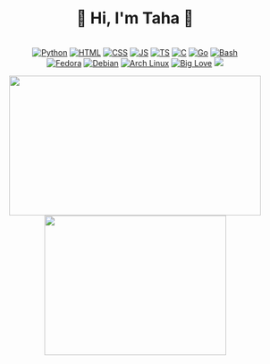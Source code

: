 <h1 align="center">👋 Hi, I'm Taha 👋</h1>

<!-- <h2 align="center">🐍 I’m currently learning <b>Python</b>, <b>C</b> and <b>JS</b> in free time. 💻</h2> -->

<p align="center"><br>
<a href="https://python.org"><img alt="Python" src="https://img.shields.io/badge/Python%20-%2314354C.svg?logo=python&logoColor=white"></img></a>
<a href="https://html.com"><img alt="HTML" src="https://img.shields.io/badge/HTML%20-%23E34F26.svg?logo=html5&logoColor=white"></img></a> 
<a href="https://www.w3.org/Style/CSS"><img alt="CSS" src="https://img.shields.io/badge/CSS%20-%231572B6.svg?logo=css3&logoColor=white"></img></a>
<a href="https://javascript.com"><img alt="JS" src="https://img.shields.io/badge/JavaScript-F7DF1E?style=flat&logo=javascript&logoColor=black"></img></a>
<a href="https://typescriptlang.org"><img alt="TS" src="https://img.shields.io/badge/TypeScript-007ACC?style=flat&logo=typescript&logoColor=white"></img></a>
<a href="https://learn-c.org"><img alt="C" src="https://img.shields.io/badge/C-00599C?style=flat&logo=c&logoColor=white"></img></a>
<a href="https://go.dev"><img alt="Go" src="https://img.shields.io/badge/Go-00ADD8?style=flat&logo=go&logoColor=white"></img></a>
<a href="https://www.gnu.org/software/bash"><img alt="Bash" src="https://img.shields.io/badge/Bash-121011?style=flat&logo=gnu-bash&logoColor=white"></img></a><br>
<a href="https://getfedora.org"><img alt="Fedora" src="https://img.shields.io/badge/Fedora-294172?style=flat&logo=fedora&logoColor=white"></img></a>
<a href="https://debian.org"><img alt="Debian" src="https://img.shields.io/badge/Debian-A80030?style=flat&logo=debian&logoColor=white"></img></a>
<a href="https://archlinux.org"><img alt="Arch Linux" src="https://img.shields.io/badge/Arch_Linux-1793D1?style=flat&logo=arch-linux&logoColor=white"></img></a>
<a href="https://github.com/inspectorgadget03"><img alt="Big Love" src="https://img.shields.io/static/v1?label=Big&message=Love&color=red"></img></a>
<a href="#"><img src="https://komarev.com/ghpvc/?username=mt190502"></img></a>
</br></p>

<p align="center">
<img height=250 width=450 src="https://github-readme-stats.vercel.app/api?username=mt190502&show_icons=true&theme=dark"></img>
<img height=250 width=325 src="https://github-readme-stats.vercel.app/api/top-langs/?username=mt190502&langs_count=9&layout=compact&theme=dark"></img>
</p>

<!--
<p align="center"><br>
<a href="https://www.buymeacoffee.com/inspectorgadget"><img src="https://img.buymeacoffee.com/button-api/?text=Bana Kahve Ismarla :)&emoji=&slug=inspectorgadget&button_colour=FFDD00&font_colour=000000&font_family=Cookie&outline_colour=000000&coffee_colour=ffffff" /></a><br>
</p>  
-->
